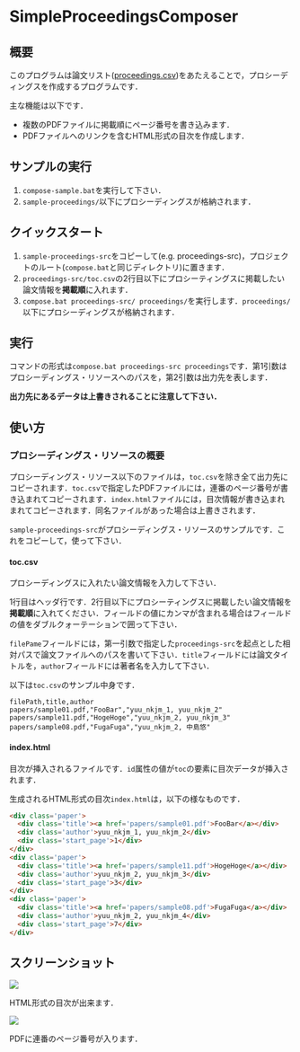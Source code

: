 # SimpleProceedingsComposer

## 概要
このプログラムは論文リスト(<a href="https://github.com/yuu-nkjm/SimpleProceedingsComposer/blob/master/sample-proceedings-src">proceedings.csv</a>)をあたえることで，プロシーディングスを作成するプログラムです．

主な機能は以下です．

* 複数のPDFファイルに掲載順にページ番号を書き込みます．
* PDFファイルへのリンクを含むHTML形式の目次を作成します．

## サンプルの実行
1. ``compose-sample.bat``を実行して下さい．
2. ``sample-proceedings/``以下にプロシーディングスが格納されます．

## クイックスタート
1. ``sample-proceedings-src``をコピーして(e.g. proceedings-src)，プロジェクトのルート(``compose.bat``と同じディレクトリ)に置きます．
2. ``proceedings-src/toc.csv``の2行目以下にプロシーティングスに掲載したい論文情報を**掲載順**に入れます．
3. ``compose.bat proceedings-src/ proceedings/``を実行します．``proceedings/``以下にプロシーディングスが格納されます．

## 実行
コマンドの形式は``compose.bat proceedings-src proceedings``です．第1引数はプロシーディングス・リソースへのパスを，第2引数は出力先を表します．

**出力先にあるデータは上書きされることに注意して下さい．**


## 使い方
### プロシーディングス・リソースの概要
プロシーディングス・リソース以下のファイルは，``toc.csv``を除き全て出力先にコピーされます．``toc.csv``で指定したPDFファイルには，連番のページ番号が書き込まれてコピーされます．``index.html``ファイルには，目次情報が書き込まれまれてコピーされます．同名ファイルがあった場合は上書きされます．

``sample-proceedings-src``がプロシーディングス・リソースのサンプルです．これをコピーして，使って下さい．

#### toc.csv
プロシーディングスに入れたい論文情報を入力して下さい．

1行目はヘッダ行です．2行目以下にプロシーティングスに掲載したい論文情報を**掲載順**に入れてください．フィールドの値にカンマが含まれる場合はフィールドの値をダブルクォーテーションで囲って下さい．

``filePame``フィールドには，第一引数で指定した``proceedings-src``を起点とした相対パスで論文ファイルへのパスを書いて下さい．``title``フィールドには論文タイトルを，``author``フィールドには著者名を入力して下さい．

以下は``toc.csv``のサンプル中身です．

```
filePath,title,author
papers/sample01.pdf,"FooBar","yuu_nkjm_1, yuu_nkjm_2"
papers/sample11.pdf,"HogeHoge","yuu_nkjm_2, yuu_nkjm_3"
papers/sample08.pdf,"FugaFuga","yuu_nkjm_2, 中島悠"
```

#### index.html
目次が挿入されるファイルです．``id``属性の値が``toc``の要素に目次データが挿入されます．

生成されるHTML形式の目次``index.html``は，以下の様なものです．

```html
<div class='paper'>
  <div class='title'><a href='papers/sample01.pdf'>FooBar</a></div>
  <div class='author'>yuu_nkjm_1, yuu_nkjm_2</div>
  <div class='start_page'>1</div>
</div>
<div class='paper'>
  <div class='title'><a href='papers/sample11.pdf'>HogeHoge</a></div>
  <div class='author'>yuu_nkjm_2, yuu_nkjm_3</div>
  <div class='start_page'>3</div>
</div>
<div class='paper'>
  <div class='title'><a href='papers/sample08.pdf'>FugaFuga</a></div>
  <div class='author'>yuu_nkjm_2, yuu_nkjm_4</div>
  <div class='start_page'>7</div>
</div>
```


## スクリーンショット
<img src="http://i.gyazo.com/e3f2ee36890787cbbc7efc29b83a521f.png">

HTML形式の目次が出来ます．

<img src="http://i.gyazo.com/d53093aa2d84be8d65962916d1c8f9a1.png">

PDFに連番のページ番号が入ります．

